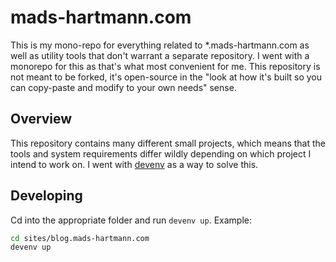 # mads-hartmann.com

This is my mono-repo for everything related to \*.mads-hartmann.com as well as utility tools that don't warrant a separate repository. I went with a monorepo for this as that's what most convenient for me. This repository is not meant to be forked, it's open-source in the "look at how it's built so you can copy-paste and modify to your own needs" sense.

## Overview

This repository contains many different small projects, which means that the tools and system requirements differ wildly depending on which project I intend to work on. I went with [devenv](https://devenv.sh/) as a way to solve this.

## Developing

Cd into the appropriate folder and run `devenv up`. Example:

```sh
cd sites/blog.mads-hartmann.com
devenv up
```
